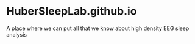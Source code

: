 # HuberSleepLab.github.io
A place where we can put all that we know about high density EEG sleep analysis
